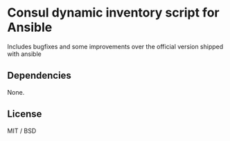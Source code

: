 # Consul dynamic inventory script for Ansible
Includes bugfixes and some improvements over the official version shipped with ansible

## Dependencies

None.

## License

MIT / BSD
